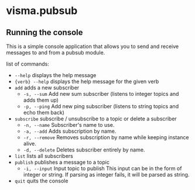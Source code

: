 # visma.pubsub

## Running the console

This is a simple console application that allows you to send and receive messages to and from a pubsub module.

list of commands:

- `--help` displays the help message
- `{verb} --help` displays the help message for the given verb
- `add` adds a new subscriber
  - `-s, --sum` Add new sum subscriber (listens to integer topics and adds them up)
  - `-p, --ping` Add new ping subscriber (listens to string topics and echo them back)
- `subscribe` subscribe / unsubscribe to a topic or delete a subscriber
  - `-n, --name` Subscriber's name to use.
  - `-a, --add` Adds subscription by name.
  - `-r, --remove` Removes subscription by name while keeping instance alive.
  - `-d, --delete` Deletes subscriber entirely by name.
- `list` lists all subscribers
- `publish` publishes a message to a topic
  - `-i, --input` Input topic to publish
  This input can be in the form of integer or string. If parsing as integer fails, it will be parsed as string.
- `quit` quits the console
